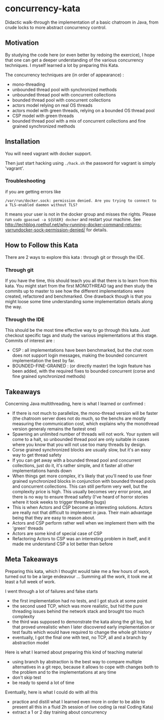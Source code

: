 # concurrency-kata

Didactic walk-through the implementation of a basic chatroom in Java, from crude locks to more abstract concurrency control.

## Motivation

By studying the code here (or even better by redoing the exercice), I hope that one can get a deeper understanding of the various concurrency techniques. I myself learned a lot by preparing this Kata.

The concurrency techniques are (in order of appearance) :

* mono-threading
* unbounded thread pool with synchronized methods
* unbounded thread pool with concurrent collections
* bounded thread pool with concurrent collections
* actors model relying on real OS threads
* actors model with green threads, relying on a bounded OS thread pool
* CSP model with green threads
* bounded thread pool with a mix of concurrent collections and fine grained synchronized methods

## Installation

You will need vagrant with docker support.

Then just start hacking using ```./hack.sh``` the password for vagrant is simply 'vagrant'.

### Troubleshooting

if you are getting errors like

```
/var/run/docker.sock: permission denied. Are you trying to connect to a TLS-enabled daemon without TLS?
```

It means your user is not in the docker group and misses the rights. Please run ```sudo gpasswd -a ${USER} docker``` and restart your machine. See http://techblog.roethof.net/why-running-docker-command-returns-varrundocker-sock-permission-denied/ for details.

## How to Follow this Kata

There are 2 ways to explore this kata : through git or through the IDE.

### Through git

If you have the time, this should teach you all that there is to learn from this kata. You might start from the first MONOTHREAD tag and then study the commits up to master to see how the different implementations were created, refactored and benchmarked. One drawback though is that you might loose some time understanding some implementation details along the way.

### Through the IDE

This should be the most time effective way to go through this kata. Just checkout specific tags and study the various implementations at this stage. Commits of interest are :

* CSP : all implementations have been benchmarked, but the chat room does not support login messages, making the bounded concurrent implementation the best by far.
* BOUNDED-FINE-GRAINED : (or directly master) the login feature has been added, with the required fixes to bounded concurrent (corse and fine grained synchronized methods)

## Takeaways

Concerning Java multithreading, here is what I learned or confirmed :

* If there is not much to parallelize, the mono-thread version will be faster (the chatroom server does not do much, so the benchs are mostly measuring the communication cost, which explains why the monothread version generaly remains the fastest one)
* Spawning an unlimited number of threads will not work. Your system will come to a halt, so unbounded thread pool are only suitable in cases where you know that you will not use too many threads by design.
* Corse grained synchronized blocks are usually slow, but it's an easy way to get thread safety
* If you can get away with a bounded thread pool and concurrent collections, just do it, it's rather simple, and it faster all other implementations hands down
* When things get more complex, it's likely that you'll need to use finer grained synchronized blocks in conjunction with bounded thread pools and concurrent collections. This can still perform very well, but the complexity price is high. This usually becomes very error prone, and there is no way to ensure thread safety (I've heard of horror stories where it took weeks to trigger threading bugs)
* This is when Actors and CSP become an interesting solutions. Actors are really not that difficult to implement in java. Their main advantage being that they are easy to reason about.
* Actors and CSP perform rather well when we implement them with the 'green' threads
* Actors are some kind of special case of CSP
* Refactoring Actors to CSP was an interesting problem in itself, and it made me understand CSP a lot better than before

## Meta Takeaways

Preparing this kata, which I thought would take me a few hours of work, turned out to be a large endeavour ... Summing all the work, it took me at least a full week of work.

I went through a lot of failures and false starts

* the first implementation had no tests, and I got stuck at some point
* the second used TCP, which was more realistic, but hid the pure threading issues behind the network stack and brought too much complexity
* the third was supposed to demonstrate the kata along the git log, but that proved unrealistic when I later discovered early implementation or test faults which would have required to change the whole git history
* eventually, I got the final one with test, no TCP, all and a branch by abstraction model

Here is what I learned about preparing this kind of teaching material

* using branch by abstraction is the best way to compare multiple alternatives in a git repo, because it allows to cope with changes both to the problem and to the implementations at any time
* don't skip test
* be ready to spend a lot of time

Eventually, here is what I could do with all this

* practice and distill what I learned even more in order to be able to present all this in a fluid 2h session of live coding (a real Coding Kata)
* extract a 1 or 2 day training about concurrency